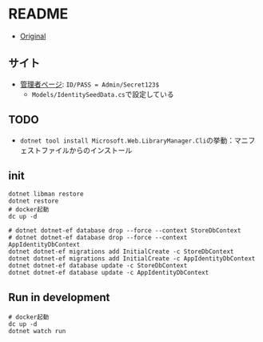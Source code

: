 # README

- [Original](https://github.com/Apress/pro-asp.net-core-6/tree/main/11%20-%20SportsStore%20-%205/End%20of%20Chapter/SportsSln)

## サイト

- [管理者ページ](http://localhost:5000/Account/Login): `ID/PASS = Admin/Secret123$`
    - `Models/IdentitySeedData.cs`で設定している 

## TODO
- `dotnet tool install Microsoft.Web.LibraryManager.Cli`の挙動：マニフェストファイルからのインストール

## init

```shell
dotnet libman restore
dotnet restore
# docker起動
dc up -d

# dotnet dotnet-ef database drop --force --context StoreDbContext
# dotnet dotnet-ef database drop --force --context AppIdentityDbContext
dotnet dotnet-ef migrations add InitialCreate -c StoreDbContext
dotnet dotnet-ef migrations add InitialCreate -c AppIdentityDbContext
dotnet dotnet-ef database update -c StoreDbContext
dotnet dotnet-ef database update -c AppIdentityDbContext
```

## Run in development

```shell
# docker起動
dc up -d
dotnet watch run
```
